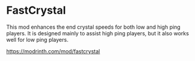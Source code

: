 # FastCrystal

This mod enhances the end crystal speeds for both low and high ping players. It is designed mainly to assist high ping players, but it also works well for low ping players.

https://modrinth.com/mod/fastcrystal

